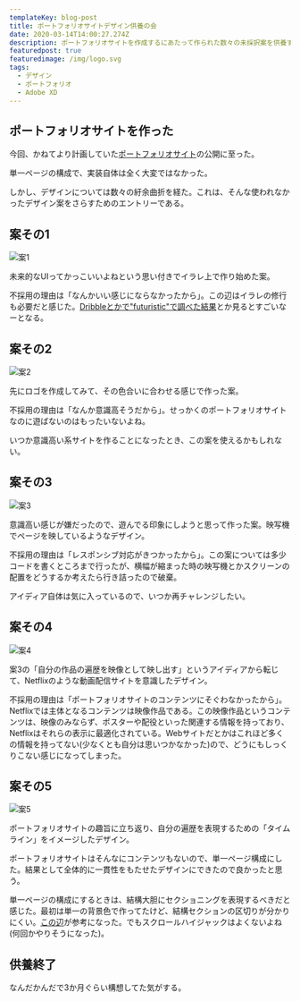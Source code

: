 ```yaml
---
templateKey: blog-post
title: ポートフォリオサイトデザイン供養の会
date: 2020-03-14T14:00:27.274Z
description: ポートフォリオサイトを作成するにあたって作られた数々の未採択案を供養するためのエントリー
featuredpost: true
featuredimage: /img/logo.svg
tags:
  - デザイン
  - ポートフォリオ
  - Adobe XD
---
```

## ポートフォリオサイトを作った

今回、かねてより計画していた[ポートフォリオサイト](https://sirogane1013.github.io/)の公開に至った。

単一ページの構成で、実装自体は全く大変ではなかった。

しかし、デザインについては数々の紆余曲折を経た。これは、そんな使われなかったデザイン案をさらすためのエントリーである。

## 案その1

![案1](/img/plan1.png)

未来的なUIってかっこいいよねという思い付きでイラレ上で作り始めた案。

不採用の理由は「なんかいい感じにならなかったから」。この辺はイラレの修行も必要だと感じた。[Dribbleとかで"futuristic"で調べた結果](https://dribbble.com/tags/futuristic)とか見るとすごいなーとなる。

## 案その2

![案2](/img/plan2.png)

先にロゴを作成してみて、その色合いに合わせる感じで作った案。

不採用の理由は「なんか意識高そうだから」。せっかくのポートフォリオサイトなのに遊ばないのはもったいないよね。

いつか意識高い系サイトを作ることになったとき、この案を使えるかもしれない。

## 案その3

![案3](/img/plan3.png)

意識高い感じが嫌だったので、遊んでる印象にしようと思って作った案。映写機でページを映しているようなデザイン。

不採用の理由は「レスポンシブ対応がきつかったから」。この案については多少コードを書くところまで行ったが、横幅が縮まった時の映写機とかスクリーンの配置をどうするか考えたら行き詰ったので破棄。

アイディア自体は気に入っているので、いつか再チャレンジしたい。

## 案その4

![案4](/img/plan4.png)

案3の「自分の作品の遍歴を映像として映し出す」というアイディアから転じて、Netflixのような動画配信サイトを意識したデザイン。

不採用の理由は「ポートフォリオサイトのコンテンツにそぐわなかったから」。Netflixでは主体となるコンテンツは映像作品である。この映像作品というコンテンツは、映像のみならず、ポスターや配役といった関連する情報を持っており、Netflixはそれらの表示に最適化されている。Webサイトだとかはこれほど多くの情報を持ってない(少なくとも自分は思いつかなかった)ので、どうにもしっくりこない感じになってしまった。

## 案その5

![案5](/img/plan5.png)

ポートフォリオサイトの趣旨に立ち返り、自分の遍歴を表現するための「タイムライン」をイメージしたデザイン。

ポートフォリオサイトはそんなにコンテンツもないので、単一ページ構成にした。結果として全体的に一貫性をもたせたデザインにできたので良かったと思う。

単一ページの構成にするときは、結構大胆にセクショニングを表現するべきだと感じた。最初は単一の背景色で作ってたけど、結構セクションの区切りが分かりにくい。[この辺](https://muuuuu.org/category/taglist/single)が参考になった。でもスクロールハイジャックはよくないよね(何回かやりそうになった)。

## 供養終了

なんだかんだで3か月ぐらい構想してた気がする。

